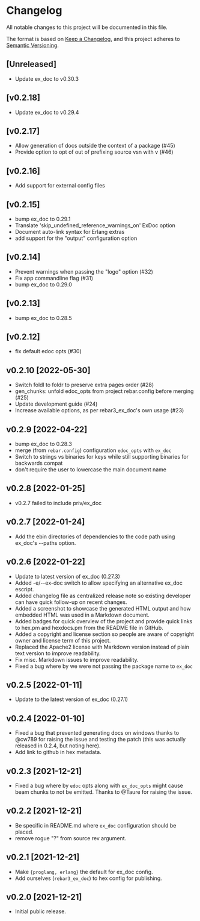 # Changelog

All notable changes to this project will be documented in this file.

The format is based on [Keep a Changelog](https://keepachangelog.com/en/1.0.0/),
and this project adheres to [Semantic Versioning](https://semver.org/spec/v2.0.0.html).

## [Unreleased]

* Update ex_doc to v0.30.3

## [v0.2.18]

* Update ex_doc to v0.29.4

## [v0.2.17]

* Allow generation of docs outside the context of a package (#45)
* Provide option to opt of out of prefixing source vsn with v (#46)

## [v0.2.16]

 -  Add support for external config files

## [v0.2.15]

 - bump ex_doc to 0.29.1
 - Translate 'skip_undefined_reference_warnings_on' ExDoc option
 - Document auto-link syntax for Erlang extras
 - add support for the "output" configuration option

## [v0.2.14]

 - Prevent warnings when passing the "logo" option (#32)
 - Fix app commandline flag (#31)
 - bump ex_doc to 0.29.0

## [v0.2.13]

  - bump ex_doc to 0.28.5

## [v0.2.12]

 - fix default edoc opts (#30)

## v0.2.10 [2022-05-30]

  - Switch foldl to foldr to preserve extra pages order (#28)
  - gen_chunks: unfold edoc_opts from project rebar.config before merging (#25)
  - Update development guide (#24)
  - Increase available options, as per rebar3_ex_doc's own usage (#23)

## v0.2.9 [2022-04-22]

 - bump ex_doc to 0.28.3
 - merge (from `rebar.config`) configuration `edoc_opts` with `ex_doc`
 - Switch to strings vs binaries for keys while still supporting binaries for backwards compat
 - don't require the user to lowercase the main document name

## v0.2.8 [2022-01-25]

 - v0.2.7 failed to include priv/ex_doc

## v0.2.7 [2022-01-24]

- Add the ebin directories of dependencies to the code path using ex_doc's --paths option.

## v0.2.6 [2022-01-22]

- Update to latest version of ex_doc (0.27.3)
- Added -e/--ex-doc switch to allow specifying an alternative ex_doc escript.
- Added changelog file as centralized release note so existing developer can
  have quick follow-up on recent changes.
- Added a screenshot to showcase the generated HTML output and how embedded
  HTML was used in a Markdown document.
- Added badges for quick overview of the project and provide quick links
  to hex.pm and hexdocs.pm from the README file in GitHub.
- Added a copyright and license section so people are aware of copyright
  owner and license term of this project.
- Replaced the Apache2 license with Markdown version instead of plain text
  version to improve readability.
- Fix misc. Markdown issues to improve readability.
- Fixed a bug where by we were not passing the package name to `ex_doc`

## v0.2.5 [2022-01-11]

- Update to the latest version of ex_doc (0.27.1)

## v0.2.4 [2022-01-10]

- Fixed a bug that prevented generating docs on windows thanks to @cw789 for
  raising the issue and testing the patch (this was actually released in 0.2.4,
  but noting here).
- Add link to github in hex metadata.

## v0.2.3 [2021-12-21]

- Fixed a bug where by `edoc` opts along with `ex_doc_opts` might cause beam chunks
  to not be emitted. Thanks to @Taure for raising the issue.

## v0.2.2 [2021-12-21]

- Be specific in README.md where `ex_doc` configuration should be placed.
- remove rogue "?" from source rev argument.

## v0.2.1 [2021-12-21]

- Make `{proglang, erlang}` the default for ex_doc config.
- Add ourselves (`rebar3_ex_doc`) to hex config for publishing.


## v0.2.0 [2021-12-21]

- Initial public release.
